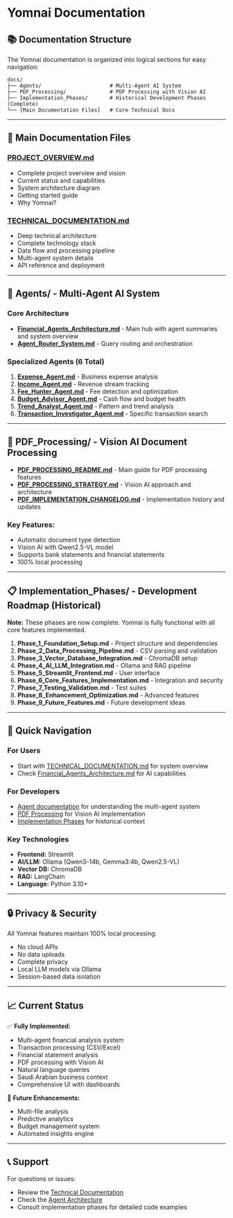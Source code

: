 # Yomnai Documentation

## 📚 Documentation Structure

The Yomnai documentation is organized into logical sections for easy navigation:

```
docs/
├── Agents/                      # Multi-Agent AI System
├── PDF_Processing/              # PDF Processing with Vision AI
├── Implementation_Phases/       # Historical Development Phases (Complete)
└── [Main Documentation Files]   # Core Technical Docs
```

---

## 📁 Main Documentation Files

### **[PROJECT_OVERVIEW.md](./PROJECT_OVERVIEW.md)**
- Complete project overview and vision
- Current status and capabilities
- System architecture diagram
- Getting started guide
- Why Yomnai?

### **[TECHNICAL_DOCUMENTATION.md](./TECHNICAL_DOCUMENTATION.md)**
- Deep technical architecture
- Complete technology stack
- Data flow and processing pipeline
- Multi-agent system details
- API reference and deployment

---

## 🤖 Agents/ - Multi-Agent AI System

### Core Architecture
- **[Financial_Agents_Architecture.md](./Agents/Financial_Agents_Architecture.md)** - Main hub with agent summaries and system overview
- **[Agent_Router_System.md](./Agents/Agent_Router_System.md)** - Query routing and orchestration

### Specialized Agents (6 Total)
1. **[Expense_Agent.md](./Agents/Expense_Agent.md)** - Business expense analysis
2. **[Income_Agent.md](./Agents/Income_Agent.md)** - Revenue stream tracking
3. **[Fee_Hunter_Agent.md](./Agents/Fee_Hunter_Agent.md)** - Fee detection and optimization
4. **[Budget_Advisor_Agent.md](./Agents/Budget_Advisor_Agent.md)** - Cash flow and budget health
5. **[Trend_Analyst_Agent.md](./Agents/Trend_Analyst_Agent.md)** - Pattern and trend analysis
6. **[Transaction_Investigator_Agent.md](./Agents/Transaction_Investigator_Agent.md)** - Specific transaction search

---

## 📄 PDF_Processing/ - Vision AI Document Processing

- **[PDF_PROCESSING_README.md](./PDF_Processing/PDF_PROCESSING_README.md)** - Main guide for PDF processing features
- **[PDF_PROCESSING_STRATEGY.md](./PDF_Processing/PDF_PROCESSING_STRATEGY.md)** - Vision AI approach and architecture
- **[PDF_IMPLEMENTATION_CHANGELOG.md](./PDF_Processing/PDF_IMPLEMENTATION_CHANGELOG.md)** - Implementation history and updates

### Key Features:
- Automatic document type detection
- Vision AI with Qwen2.5-VL model
- Supports bank statements and financial statements
- 100% local processing

---

## 📋 Implementation_Phases/ - Development Roadmap (Historical)

**Note:** These phases are now complete. Yomnai is fully functional with all core features implemented.

1. **Phase_1_Foundation_Setup.md** - Project structure and dependencies
2. **Phase_2_Data_Processing_Pipeline.md** - CSV parsing and validation
3. **Phase_3_Vector_Database_Integration.md** - ChromaDB setup
4. **Phase_4_AI_LLM_Integration.md** - Ollama and RAG pipeline
5. **Phase_5_Streamlit_Frontend.md** - User interface
6. **Phase_6_Core_Features_Implementation.md** - Integration and security
7. **Phase_7_Testing_Validation.md** - Test suites
8. **Phase_8_Enhancement_Optimization.md** - Advanced features
9. **Phase_9_Future_Features.md** - Future development ideas

---

## 🚀 Quick Navigation

### For Users
- Start with [TECHNICAL_DOCUMENTATION.md](./TECHNICAL_DOCUMENTATION.md) for system overview
- Check [Financial_Agents_Architecture.md](./Agents/Financial_Agents_Architecture.md) for AI capabilities

### For Developers
- [Agent documentation](./Agents/) for understanding the multi-agent system
- [PDF Processing](./PDF_Processing/) for Vision AI implementation
- [Implementation Phases](./Implementation_Phases/) for historical context

### Key Technologies
- **Frontend:** Streamlit
- **AI/LLM:** Ollama (Qwen3-14b, Gemma3:4b, Qwen2.5-VL)
- **Vector DB:** ChromaDB
- **RAG:** LangChain
- **Language:** Python 3.10+

---

## 🔒 Privacy & Security

All Yomnai features maintain 100% local processing:
- No cloud APIs
- No data uploads
- Complete privacy
- Local LLM models via Ollama
- Session-based data isolation

---

## 📈 Current Status

✅ **Fully Implemented:**
- Multi-agent financial analysis system
- Transaction processing (CSV/Excel)
- Financial statement analysis
- PDF processing with Vision AI
- Natural language queries
- Saudi Arabian business context
- Comprehensive UI with dashboards

🚧 **Future Enhancements:**
- Multi-file analysis
- Predictive analytics
- Budget management system
- Automated insights engine

---

## 📞 Support

For questions or issues:
- Review the [Technical Documentation](./TECHNICAL_DOCUMENTATION.md)
- Check the [Agent Architecture](./Agents/Financial_Agents_Architecture.md)
- Consult implementation phases for detailed code examples